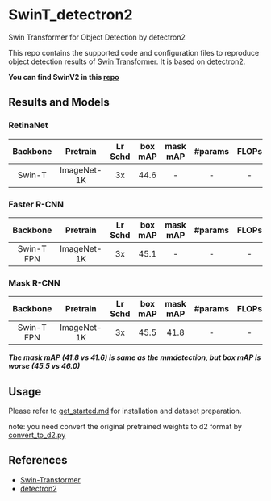 # SwinT_detectron2
Swin Transformer for Object Detection by detectron2

This repo contains the supported code and configuration files to reproduce object detection results of [Swin Transformer](https://arxiv.org/pdf/2103.14030.pdf). It is based on [detectron2](https://github.com/facebookresearch/detectron2).

**You can find SwinV2 in this [repo](https://github.com/xiaohu2015/nndet2)**

## Results and Models

### RetinaNet

| Backbone | Pretrain | Lr Schd | box mAP | mask mAP | #params | FLOPs | config | log | model |
| :---: | :---: | :---: | :---: | :---: | :---: | :---: | :---: | :---: |:---: |
| Swin-T | ImageNet-1K | 3x | 44.6| - | - | - | [config](configs/SwinT/retinanet_swint_T_FPN_3x_.yaml) | - | [model](https://github.com/xiaohu2015/SwinT_detectron2/releases/download/v1.2/retinanet_swint_S_3x.pth) |

### Faster R-CNN

| Backbone | Pretrain | Lr Schd | box mAP | mask mAP | #params | FLOPs | config | log | model |
| :---: | :---: | :---: | :---: | :---: | :---: | :---: | :---: | :---: |:---: |
| Swin-T FPN| ImageNet-1K | 3x | 45.1| - | - | - | [config](configs/SwinT/faster_rcnn_swint_T_FPN_3x_.yaml) | - | [model](https://github.com/xiaohu2015/SwinT_detectron2/releases/download/v1.1/faster_rcnn_swint_T.pth) |

### Mask R-CNN

| Backbone | Pretrain | Lr Schd | box mAP | mask mAP | #params | FLOPs | config | log | model |
| :---: | :---: | :---: | :---: | :---: | :---: | :---: | :---: | :---: |:---: |
| Swin-T FPN| ImageNet-1K | 3x | 45.5 | 41.8 | - | - | [config](configs/SwinT/mask_rcnn_swint_T_FPN_3x.yaml) | - | [model](https://github.com/xiaohu2015/SwinT_detectron2/releases/download/v1.0/mask_rcnn_swint_T_coco17.pth) |

***The mask mAP (41.8 vs 41.6) is same as the mmdetection, but box mAP is worse (45.5 vs 46.0)***


## Usage
Please refer to [get_started.md](https://detectron2.readthedocs.io/en/latest/tutorials/getting_started.html) for installation and dataset preparation.

note: you need convert the original pretrained weights to d2 format by [convert_to_d2.py](convert_to_d2.py)

## References
- [Swin-Transformer](https://github.com/microsoft/Swin-Transformer)
- [detectron2](https://github.com/facebookresearch/detectron2)
